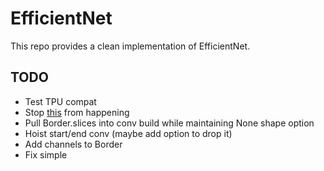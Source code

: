 # EfficientNet
This repo provides a clean implementation of EfficientNet.

## TODO
- Test TPU compat
- Stop [this](https://stackoverflow.com/a/58385932) from happening
- Pull Border.slices into conv build while maintaining None shape option
- Hoist start/end conv (maybe add option to drop it)
- Add channels to Border
- Fix simple
